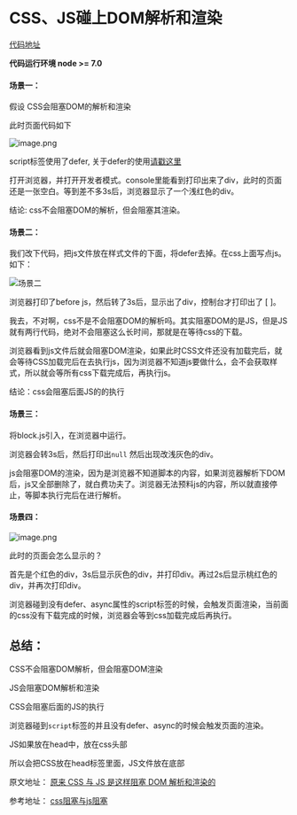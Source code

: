 # CSS、JS碰上DOM解析和渲染

[代码地址](https://github.com/Ortonzhang/js-css-block-draw)

**代码运行环境 node >= 7.0**

#### 场景一：

假设 CSS会阻塞DOM的解析和渲染

此时页面代码如下

![image.png](http://upload-images.jianshu.io/upload_images/4060631-3ae95d41f7abd22f.png?imageMogr2/auto-orient/strip%7CimageView2/2/w/840)

script标签使用了defer, 关于defer的使用[请戳这里](http://www.w3school.com.cn/html5/att_script_defer.asp)

 打开浏览器，并打开开发者模式。console里能看到打印出来了div，此时的页面还是一张空白。等到差不多3s后，浏览器显示了一个浅红色的div。

结论: css不会阻塞DOM的解析，但会阻塞其渲染。

#### 场景二：

我们改下代码，把js文件放在样式文件的下面，将defer去掉。在css上面写点js。如下：


![场景二](http://upload-images.jianshu.io/upload_images/4060631-f3ca079fd2db8dd9.png?imageMogr2/auto-orient/strip%7CimageView2/2/w/1240)

浏览器打印了before js，然后转了3s后，显示出了div，控制台才打印出了 [ ]。

我去，不对啊，css不是不会阻塞DOM的解析吗。其实阻塞DOM的是JS，但是JS就有两行代码，绝对不会阻塞这么长时间，那就是在等待css的下载。

浏览器看到js文件后就会阻塞DOM渲染，如果此时CSS文件还没有加载完后，就会等待CSS加载完后在去执行js，因为浏览器不知道js要做什么，会不会获取样式，所以就会等所有css下载完成后，再执行js。

结论：css会阻塞后面JS的的执行

#### 场景三：
将block.js引入，在浏览器中运行。

浏览器会转3s后，然后打印出`null` 然后出现改浅灰色的div。

js会阻塞DOM的渲染，因为是浏览器不知道脚本的内容，如果浏览器解析下DOM后，js又全部删除了，就白费功夫了。浏览器无法预料js的内容，所以就直接停止，等脚本执行完后在进行解析。

#### 场景四：


![image.png](http://upload-images.jianshu.io/upload_images/4060631-8b4f2b5184bc405d.png?imageMogr2/auto-orient/strip%7CimageView2/2/w/1240)


此时的页面会怎么显示的？

首先是个红色的div，3s后显示灰色的div，并打印div。再过2s后显示桃红色的div，并再次打印div。

浏览器碰到没有defer、async属性的script标签的时候，会触发页面渲染，当前面的css没有下载完成的时候，浏览器会等到css加载完成后再执行。

## 总结：
CSS不会阻塞DOM解析，但会阻塞DOM渲染

JS会阻塞DOM解析和渲染

CSS会阻塞后面的JS的执行

浏览器碰到`script`标签的并且没有defer、async的时候会触发页面的渲染。

JS如果放在head中，放在css头部

所以会把CSS放在head标签里面，JS文件放在底部


原文地址：
[原来 CSS 与 JS 是这样阻塞 DOM 解析和渲染的](https://juejin.im/post/59c60691518825396f4f71a1)


参考地址：
[css阻塞与js阻塞](http://blog.csdn.net/qq_36631168/article/details/53131336)



